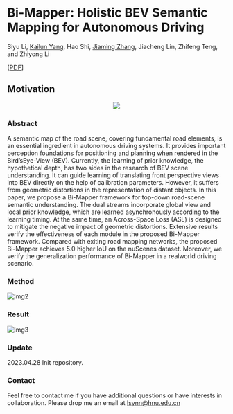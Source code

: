 # Bi-Mapper: Holistic BEV Semantic Mapping for Autonomous Driving  

Siyu Li, [Kailun Yang](https://yangkailun.com/), Hao Shi, [Jiaming Zhang](https://jamycheung.github.io/), Jiacheng Lin, Zhifeng Teng, and Zhiyong Li

[[PDF](https://arxiv.org/pdf/2305.04205.pdf)]

## Motivation
<div align=center>
<img src="https://github.com/lynn-yu/Bi-Mapper/blob/main/pic/img1.png" >
</div>


### Abstract

A semantic map of the road scene, covering fundamental road elements, is an essential ingredient in autonomous driving systems. It provides important perception foundations for positioning and planning when rendered in the Bird’sEye-View (BEV). Currently, the learning of prior knowledge, the hypothetical depth, has two sides in the research of BEV scene understanding. It can guide learning of translating front perspective views into BEV directly on the help of calibration parameters. However, it suffers from geometric distortions in the representation of distant objects. In this paper, we propose a Bi-Mapper framework for top-down road-scene semantic understanding. The dual streams incorporate global view and local prior knowledge, which are learned asynchronously according to the learning timing. At the same time, an Across-Space Loss (ASL) is designed to mitigate the negative impact of geometric distortions. Extensive results verify the effectiveness of each module in the proposed Bi-Mapper framework. Compared with exiting road mapping networks, the proposed Bi-Mapper achieves 5.0 higher IoU on the nuScenes dataset. Moreover, we verify the generalization performance of Bi-Mapper in a realworld driving scenario.   

### Method
![img2](https://github.com/lynn-yu/Bi-Mapper/blob/main/pic/img2.png)

### Result

![img3](https://github.com/lynn-yu/Bi-Mapper/blob/main/pic/img3.png)

### Update

2023.04.28 Init repository.



### Contact

Feel free to contact me if you have additional questions or have interests in collaboration. Please drop me an email at  lsynn@hnu.edu.cn

